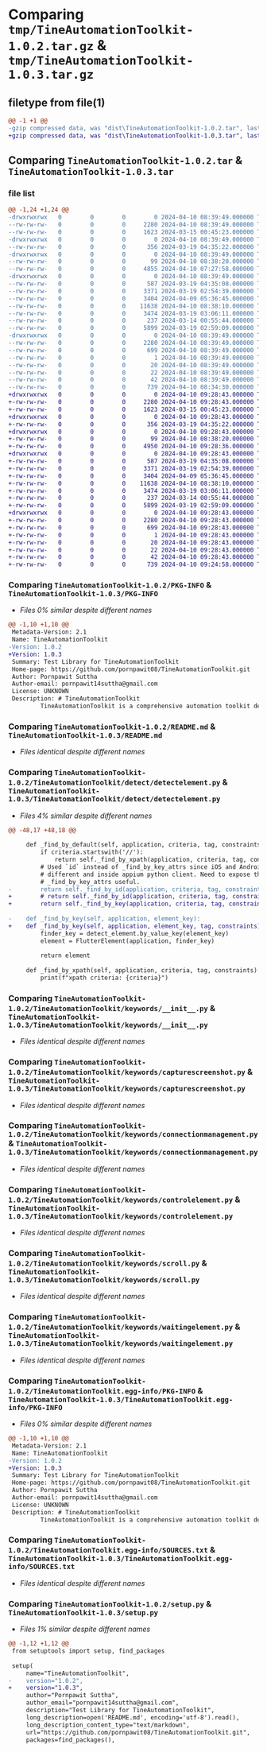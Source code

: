 # Comparing `tmp/TineAutomationToolkit-1.0.2.tar.gz` & `tmp/TineAutomationToolkit-1.0.3.tar.gz`

## filetype from file(1)

```diff
@@ -1 +1 @@
-gzip compressed data, was "dist\TineAutomationToolkit-1.0.2.tar", last modified: Wed Apr 10 08:39:49 2024, max compression
+gzip compressed data, was "dist\TineAutomationToolkit-1.0.3.tar", last modified: Wed Apr 10 09:28:43 2024, max compression
```

## Comparing `TineAutomationToolkit-1.0.2.tar` & `TineAutomationToolkit-1.0.3.tar`

### file list

```diff
@@ -1,24 +1,24 @@
-drwxrwxrwx   0        0        0        0 2024-04-10 08:39:49.000000 TineAutomationToolkit-1.0.2/
--rw-rw-rw-   0        0        0     2280 2024-04-10 08:39:49.000000 TineAutomationToolkit-1.0.2/PKG-INFO
--rw-rw-rw-   0        0        0     1623 2024-03-15 00:45:23.000000 TineAutomationToolkit-1.0.2/README.md
-drwxrwxrwx   0        0        0        0 2024-04-10 08:39:49.000000 TineAutomationToolkit-1.0.2/TineAutomationToolkit/
--rw-rw-rw-   0        0        0      356 2024-03-19 04:35:22.000000 TineAutomationToolkit-1.0.2/TineAutomationToolkit/__init__.py
-drwxrwxrwx   0        0        0        0 2024-04-10 08:39:49.000000 TineAutomationToolkit-1.0.2/TineAutomationToolkit/detect/
--rw-rw-rw-   0        0        0       99 2024-04-10 08:38:20.000000 TineAutomationToolkit-1.0.2/TineAutomationToolkit/detect/__init__.py
--rw-rw-rw-   0        0        0     4855 2024-04-10 07:27:58.000000 TineAutomationToolkit-1.0.2/TineAutomationToolkit/detect/detectelement.py
-drwxrwxrwx   0        0        0        0 2024-04-10 08:39:49.000000 TineAutomationToolkit-1.0.2/TineAutomationToolkit/keywords/
--rw-rw-rw-   0        0        0      587 2024-03-19 04:35:08.000000 TineAutomationToolkit-1.0.2/TineAutomationToolkit/keywords/__init__.py
--rw-rw-rw-   0        0        0     3371 2024-03-19 02:54:39.000000 TineAutomationToolkit-1.0.2/TineAutomationToolkit/keywords/capturescreenshot.py
--rw-rw-rw-   0        0        0     3404 2024-04-09 05:36:45.000000 TineAutomationToolkit-1.0.2/TineAutomationToolkit/keywords/connectionmanagement.py
--rw-rw-rw-   0        0        0    11638 2024-04-10 08:38:10.000000 TineAutomationToolkit-1.0.2/TineAutomationToolkit/keywords/controlelement.py
--rw-rw-rw-   0        0        0     3474 2024-03-19 03:06:11.000000 TineAutomationToolkit-1.0.2/TineAutomationToolkit/keywords/scroll.py
--rw-rw-rw-   0        0        0      237 2024-03-14 00:55:44.000000 TineAutomationToolkit-1.0.2/TineAutomationToolkit/keywords/toolkitstest.py
--rw-rw-rw-   0        0        0     5899 2024-03-19 02:59:09.000000 TineAutomationToolkit-1.0.2/TineAutomationToolkit/keywords/waitingelement.py
-drwxrwxrwx   0        0        0        0 2024-04-10 08:39:49.000000 TineAutomationToolkit-1.0.2/TineAutomationToolkit.egg-info/
--rw-rw-rw-   0        0        0     2280 2024-04-10 08:39:49.000000 TineAutomationToolkit-1.0.2/TineAutomationToolkit.egg-info/PKG-INFO
--rw-rw-rw-   0        0        0      699 2024-04-10 08:39:49.000000 TineAutomationToolkit-1.0.2/TineAutomationToolkit.egg-info/SOURCES.txt
--rw-rw-rw-   0        0        0        1 2024-04-10 08:39:49.000000 TineAutomationToolkit-1.0.2/TineAutomationToolkit.egg-info/dependency_links.txt
--rw-rw-rw-   0        0        0       20 2024-04-10 08:39:49.000000 TineAutomationToolkit-1.0.2/TineAutomationToolkit.egg-info/requires.txt
--rw-rw-rw-   0        0        0       22 2024-04-10 08:39:49.000000 TineAutomationToolkit-1.0.2/TineAutomationToolkit.egg-info/top_level.txt
--rw-rw-rw-   0        0        0       42 2024-04-10 08:39:49.000000 TineAutomationToolkit-1.0.2/setup.cfg
--rw-rw-rw-   0        0        0      739 2024-04-10 08:34:30.000000 TineAutomationToolkit-1.0.2/setup.py
+drwxrwxrwx   0        0        0        0 2024-04-10 09:28:43.000000 TineAutomationToolkit-1.0.3/
+-rw-rw-rw-   0        0        0     2280 2024-04-10 09:28:43.000000 TineAutomationToolkit-1.0.3/PKG-INFO
+-rw-rw-rw-   0        0        0     1623 2024-03-15 00:45:23.000000 TineAutomationToolkit-1.0.3/README.md
+drwxrwxrwx   0        0        0        0 2024-04-10 09:28:43.000000 TineAutomationToolkit-1.0.3/TineAutomationToolkit/
+-rw-rw-rw-   0        0        0      356 2024-03-19 04:35:22.000000 TineAutomationToolkit-1.0.3/TineAutomationToolkit/__init__.py
+drwxrwxrwx   0        0        0        0 2024-04-10 09:28:43.000000 TineAutomationToolkit-1.0.3/TineAutomationToolkit/detect/
+-rw-rw-rw-   0        0        0       99 2024-04-10 08:38:20.000000 TineAutomationToolkit-1.0.3/TineAutomationToolkit/detect/__init__.py
+-rw-rw-rw-   0        0        0     4950 2024-04-10 09:28:36.000000 TineAutomationToolkit-1.0.3/TineAutomationToolkit/detect/detectelement.py
+drwxrwxrwx   0        0        0        0 2024-04-10 09:28:43.000000 TineAutomationToolkit-1.0.3/TineAutomationToolkit/keywords/
+-rw-rw-rw-   0        0        0      587 2024-03-19 04:35:08.000000 TineAutomationToolkit-1.0.3/TineAutomationToolkit/keywords/__init__.py
+-rw-rw-rw-   0        0        0     3371 2024-03-19 02:54:39.000000 TineAutomationToolkit-1.0.3/TineAutomationToolkit/keywords/capturescreenshot.py
+-rw-rw-rw-   0        0        0     3404 2024-04-09 05:36:45.000000 TineAutomationToolkit-1.0.3/TineAutomationToolkit/keywords/connectionmanagement.py
+-rw-rw-rw-   0        0        0    11638 2024-04-10 08:38:10.000000 TineAutomationToolkit-1.0.3/TineAutomationToolkit/keywords/controlelement.py
+-rw-rw-rw-   0        0        0     3474 2024-03-19 03:06:11.000000 TineAutomationToolkit-1.0.3/TineAutomationToolkit/keywords/scroll.py
+-rw-rw-rw-   0        0        0      237 2024-03-14 00:55:44.000000 TineAutomationToolkit-1.0.3/TineAutomationToolkit/keywords/toolkitstest.py
+-rw-rw-rw-   0        0        0     5899 2024-03-19 02:59:09.000000 TineAutomationToolkit-1.0.3/TineAutomationToolkit/keywords/waitingelement.py
+drwxrwxrwx   0        0        0        0 2024-04-10 09:28:43.000000 TineAutomationToolkit-1.0.3/TineAutomationToolkit.egg-info/
+-rw-rw-rw-   0        0        0     2280 2024-04-10 09:28:43.000000 TineAutomationToolkit-1.0.3/TineAutomationToolkit.egg-info/PKG-INFO
+-rw-rw-rw-   0        0        0      699 2024-04-10 09:28:43.000000 TineAutomationToolkit-1.0.3/TineAutomationToolkit.egg-info/SOURCES.txt
+-rw-rw-rw-   0        0        0        1 2024-04-10 09:28:43.000000 TineAutomationToolkit-1.0.3/TineAutomationToolkit.egg-info/dependency_links.txt
+-rw-rw-rw-   0        0        0       20 2024-04-10 09:28:43.000000 TineAutomationToolkit-1.0.3/TineAutomationToolkit.egg-info/requires.txt
+-rw-rw-rw-   0        0        0       22 2024-04-10 09:28:43.000000 TineAutomationToolkit-1.0.3/TineAutomationToolkit.egg-info/top_level.txt
+-rw-rw-rw-   0        0        0       42 2024-04-10 09:28:43.000000 TineAutomationToolkit-1.0.3/setup.cfg
+-rw-rw-rw-   0        0        0      739 2024-04-10 09:24:58.000000 TineAutomationToolkit-1.0.3/setup.py
```

### Comparing `TineAutomationToolkit-1.0.2/PKG-INFO` & `TineAutomationToolkit-1.0.3/PKG-INFO`

 * *Files 0% similar despite different names*

```diff
@@ -1,10 +1,10 @@
 Metadata-Version: 2.1
 Name: TineAutomationToolkit
-Version: 1.0.2
+Version: 1.0.3
 Summary: Test Library for TineAutomationToolkit
 Home-page: https://github.com/pornpawit08/TineAutomationToolkit.git
 Author: Pornpawit Suttha
 Author-email: pornpawit14suttha@gmail.com
 License: UNKNOWN
 Description: # TineAutomationToolkit
         TineAutomationToolkit is a comprehensive automation toolkit designed to streamline and enhance the testing and development process for mobile applications. With a focus on integrating seamlessly with Appium and Flutter, this toolkit provides a robust set of tools and utilities to simplify the automation of mobile app testing.
```

### Comparing `TineAutomationToolkit-1.0.2/README.md` & `TineAutomationToolkit-1.0.3/README.md`

 * *Files identical despite different names*

### Comparing `TineAutomationToolkit-1.0.2/TineAutomationToolkit/detect/detectelement.py` & `TineAutomationToolkit-1.0.3/TineAutomationToolkit/detect/detectelement.py`

 * *Files 4% similar despite different names*

```diff
@@ -48,17 +48,18 @@
 
     def _find_by_default(self, application, criteria, tag, constraints):
         if criteria.startswith('//'):
             return self._find_by_xpath(application, criteria, tag, constraints)
         # Used `id` instead of _find_by_key_attrs since iOS and Android internal `id` alternatives are
         # different and inside appium python client. Need to expose these and improve in order to make
         # _find_by_key_attrs useful.
-        return self._find_by_id(application, criteria, tag, constraints)
+        # return self._find_by_id(application, criteria, tag, constraints)
+        return self._find_by_key(application, criteria, tag, constraints)
     
-    def _find_by_key(self, application, element_key):
+    def _find_by_key(self, application, element_key, tag, constraints):
         finder_key = detect_element.by_value_key(element_key)
         element = FlutterElement(application, finder_key)
 
         return element
     
     def _find_by_xpath(self, application, criteria, tag, constraints):
         print(f"xpath criteria: {criteria}")
```

### Comparing `TineAutomationToolkit-1.0.2/TineAutomationToolkit/keywords/__init__.py` & `TineAutomationToolkit-1.0.3/TineAutomationToolkit/keywords/__init__.py`

 * *Files identical despite different names*

### Comparing `TineAutomationToolkit-1.0.2/TineAutomationToolkit/keywords/capturescreenshot.py` & `TineAutomationToolkit-1.0.3/TineAutomationToolkit/keywords/capturescreenshot.py`

 * *Files identical despite different names*

### Comparing `TineAutomationToolkit-1.0.2/TineAutomationToolkit/keywords/connectionmanagement.py` & `TineAutomationToolkit-1.0.3/TineAutomationToolkit/keywords/connectionmanagement.py`

 * *Files identical despite different names*

### Comparing `TineAutomationToolkit-1.0.2/TineAutomationToolkit/keywords/controlelement.py` & `TineAutomationToolkit-1.0.3/TineAutomationToolkit/keywords/controlelement.py`

 * *Files identical despite different names*

### Comparing `TineAutomationToolkit-1.0.2/TineAutomationToolkit/keywords/scroll.py` & `TineAutomationToolkit-1.0.3/TineAutomationToolkit/keywords/scroll.py`

 * *Files identical despite different names*

### Comparing `TineAutomationToolkit-1.0.2/TineAutomationToolkit/keywords/waitingelement.py` & `TineAutomationToolkit-1.0.3/TineAutomationToolkit/keywords/waitingelement.py`

 * *Files identical despite different names*

### Comparing `TineAutomationToolkit-1.0.2/TineAutomationToolkit.egg-info/PKG-INFO` & `TineAutomationToolkit-1.0.3/TineAutomationToolkit.egg-info/PKG-INFO`

 * *Files 0% similar despite different names*

```diff
@@ -1,10 +1,10 @@
 Metadata-Version: 2.1
 Name: TineAutomationToolkit
-Version: 1.0.2
+Version: 1.0.3
 Summary: Test Library for TineAutomationToolkit
 Home-page: https://github.com/pornpawit08/TineAutomationToolkit.git
 Author: Pornpawit Suttha
 Author-email: pornpawit14suttha@gmail.com
 License: UNKNOWN
 Description: # TineAutomationToolkit
         TineAutomationToolkit is a comprehensive automation toolkit designed to streamline and enhance the testing and development process for mobile applications. With a focus on integrating seamlessly with Appium and Flutter, this toolkit provides a robust set of tools and utilities to simplify the automation of mobile app testing.
```

### Comparing `TineAutomationToolkit-1.0.2/TineAutomationToolkit.egg-info/SOURCES.txt` & `TineAutomationToolkit-1.0.3/TineAutomationToolkit.egg-info/SOURCES.txt`

 * *Files identical despite different names*

### Comparing `TineAutomationToolkit-1.0.2/setup.py` & `TineAutomationToolkit-1.0.3/setup.py`

 * *Files 1% similar despite different names*

```diff
@@ -1,12 +1,12 @@
 from setuptools import setup, find_packages
 
 setup(
     name="TineAutomationToolkit",
-    version="1.0.2",
+    version="1.0.3",
     author="Pornpawit Suttha",
     author_email="pornpawit14suttha@gmail.com",
     description="Test Library for TineAutomationToolkit",
     long_description=open('README.md', encoding='utf-8').read(),
     long_description_content_type="text/markdown",
     url="https://github.com/pornpawit08/TineAutomationToolkit.git",
     packages=find_packages(),
```

